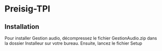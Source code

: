 # Preisig-TPI
## Installation
Pour installer Gestion audio, décompressez le fichier GestionAudio.zip dans la dossier Installeur sur votre bureau. Ensuite, lancez le fichier Setup 
